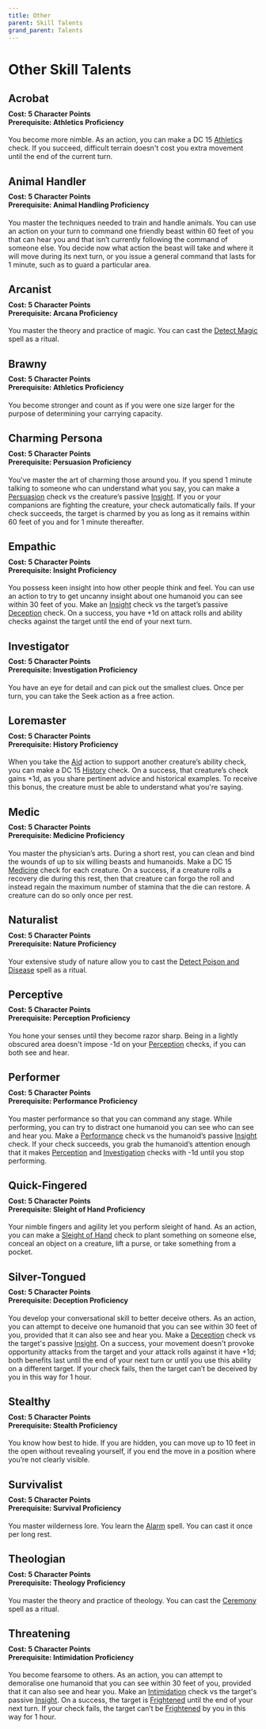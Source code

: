 ```yaml
---
title: Other
parent: Skill Talents
grand_parent: Talents
---
```


# Other Skill Talents

## Acrobat

<div style="margin-top:-10px;"></div>

#### **Cost:** 5 Character Points<br>**Prerequisite:** Athletics Proficiency
You become more nimble. As an action, you can make a DC 15 [Athletics](https://stormchaserroleplaying.com/stormchaserRPG/Skills/Athletics/) check. If you succeed, difficult terrain doesn't cost you extra movement until the end of the current turn.

## Animal Handler

<div style="margin-top:-10px;"></div>

#### **Cost:** 5 Character Points<br>**Prerequisite:** Animal Handling Proficiency
You master the techniques needed to train and handle animals. You can use an action on your turn to command one friendly beast within 60 feet of you that can hear you and that isn’t currently following the command of someone else. You decide now what action the beast will take and where it will move during its next turn, or you issue a general command that lasts for 1 minute, such as to guard a particular area.

## Arcanist

<div style="margin-top:-10px;"></div>

#### **Cost:** 5 Character Points<br>**Prerequisite:** Arcana Proficiency
You master the theory and practice of magic. You can cast the [Detect Magic](https://stormchaserroleplaying.com/stormchaserRPG/Spells/1/Divination/#detect-magic) spell as a ritual.

## Brawny

<div style="margin-top:-10px;"></div>

#### **Cost:** 5 Character Points<br>**Prerequisite:** Athletics Proficiency
You become stronger and count as if you were one size larger for the purpose of determining your carrying capacity.

## Charming Persona

<div style="margin-top:-10px;"></div>

#### **Cost:** 5 Character Points<br>**Prerequisite:** Persuasion Proficiency
You've master the art of charming those around you. If you spend 1 minute talking to someone who can understand what you say, you can make a [Persuasion](https://stormchaserroleplaying.com/stormchaserRPG/Skills/Persuasion/) check vs the creature’s passive [Insight](https://stormchaserroleplaying.com/stormchaserRPG/Skills/Insight/). If you or your companions are fighting the creature, your check automatically fails. If your check succeeds, the target is charmed by you as long as it remains within 60 feet of you and for 1 minute thereafter.

## Empathic

<div style="margin-top:-10px;"></div>

#### **Cost:** 5 Character Points<br>**Prerequisite:** Insight Proficiency
You possess keen insight into how other people think and feel. You can use an action to try to get uncanny insight about one humanoid you can see within 30 feet of you. Make an [Insight](https://stormchaserroleplaying.com/stormchaserRPG/Skills/Insight/) check vs the target’s passive [Deception](https://stormchaserroleplaying.com/stormchaserRPG/Skills/Deception/) check. On a success, you have +1d on attack rolls and ability checks against the target until the end of your next turn.

## Investigator

<div style="margin-top:-10px;"></div>

#### **Cost:** 5 Character Points<br>**Prerequisite:** Investigation Proficiency
You have an eye for detail and can pick out the smallest clues. Once per turn, you can take the Seek action as a free action.

## Loremaster

<div style="margin-top:-10px;"></div>

#### **Cost:** 5 Character Points<br>**Prerequisite:** History Proficiency
When you take the [Aid](https://stormchaserroleplaying.com/stormchaserRPG/Combat/Actions/Aid/) action to support another creature’s ability check, you can make a DC 15 [History](https://stormchaserroleplaying.com/stormchaserRPG/Skills/History/) check. On a success, that creature’s check gains +1d, as you share pertinent advice and historical examples. To receive this bonus, the creature must be able to understand what you're saying.

## Medic

<div style="margin-top:-10px;"></div>

#### **Cost:** 5 Character Points<br>**Prerequisite:** Medicine Proficiency
You master the physician’s arts. During a short rest, you can clean and bind the wounds of up to six willing beasts and humanoids. Make a DC 15 [Medicine](https://stormchaserroleplaying.com/stormchaserRPG/Skills/Medicine/) check for each creature. On a success, if a creature rolls a recovery die during this rest, then that creature can forgo the roll and instead regain the maximum number of stamina that the die can restore. A creature can do so only once per rest.

## Naturalist

<div style="margin-top:-10px;"></div>

#### **Cost:** 5 Character Points<br>**Prerequisite:** Nature Proficiency
Your extensive study of nature allow you to cast the [Detect Poison and Disease](https://stormchaserroleplaying.com/stormchaserRPG/Spells/1/Divination/#detect-poison-and-disease) spell as a ritual.

## Perceptive

<div style="margin-top:-10px;"></div>

#### **Cost:** 5 Character Points<br>**Prerequisite:** Perception Proficiency
You hone your senses until they become razor sharp. Being in a lightly obscured area doesn't impose -1d on your [Perception](https://stormchaserroleplaying.com/stormchaserRPG/General/Perception/) checks, if you can both see and hear.

## Performer

<div style="margin-top:-10px;"></div>

#### **Cost:** 5 Character Points<br>**Prerequisite:** Performance Proficiency
You master performance so that you can command any stage. While performing, you can try to distract one humanoid you can see who can see and hear you. Make a [Performance](https://stormchaserroleplaying.com/stormchaserRPG/Skills/Performance/) check vs the humanoid’s passive [Insight](https://stormchaserroleplaying.com/stormchaserRPG/Skills/Insight/) check. If your check succeeds, you grab the humanoid’s attention enough that it makes [Perception](https://stormchaserroleplaying.com/stormchaserRPG/General/Perception/) and [Investigation](https://stormchaserroleplaying.com/stormchaserRPG/Skills/Investigation/) checks with -1d until you stop performing.

## Quick-Fingered

<div style="margin-top:-10px;"></div>

#### **Cost:** 5 Character Points<br>**Prerequisite:** Sleight of Hand Proficiency
Your nimble fingers and agility let you perform sleight of hand. As an action, you can make a [Sleight of Hand](https://stormchaserroleplaying.com/stormchaserRPG/Skills/SleightofHand/) check to plant something on someone else, conceal an object on a creature, lift a purse, or take something from a pocket.

## Silver-Tongued

<div style="margin-top:-10px;"></div>

#### **Cost:** 5 Character Points<br>**Prerequisite:** Deception Proficiency
You develop your conversational skill to better deceive others. As an action, you can attempt to deceive one humanoid that you can see within 30 feet of you, provided that it can also see and hear you. Make a [Deception](https://stormchaserroleplaying.com/stormchaserRPG/Skills/Deception/) check vs the target's passive [Insight](https://stormchaserroleplaying.com/stormchaserRPG/Skills/Insight/). On a success, your movement doesn't provoke opportunity attacks from the target and your attack rolls against it have +1d; both benefits last until the end of your next turn or until you use this ability on a different target. If your check fails, then the target can’t be deceived by you in this way for 1 hour.

## Stealthy

<div style="margin-top:-10px;"></div>

#### **Cost:** 5 Character Points<br>**Prerequisite:** Stealth Proficiency
You know how best to hide. If you are hidden, you can move up to 10 feet in the open without revealing yourself, if you end the move in a position where you’re not clearly visible.

## Survivalist

<div style="margin-top:-10px;"></div>

#### **Cost:** 5 Character Points<br>**Prerequisite:** Survival Proficiency
You master wilderness lore. You learn the [Alarm](https://stormchaserroleplaying.com/stormchaserRPG/Spells/1/Warding/#alarm) spell. You can cast it once per long rest.

## Theologian

<div style="margin-top:-10px;"></div>

#### **Cost:** 5 Character Points<br>**Prerequisite:** Theology Proficiency
You master the theory and practice of theology. You can cast the [Ceremony](https://stormchaserroleplaying.com/stormchaserRPG/Spells/1/Warding/#ceremony) spell as a ritual.

## Threatening

<div style="margin-top:-10px;"></div>

#### **Cost:** 5 Character Points<br>**Prerequisite:** Intimidation Proficiency
You become fearsome to others. As an action, you can attempt to demoralise one humanoid that you can see within 30 feet of you, provided that it can also see and hear you. Make an [Intimidation](https://stormchaserroleplaying.com/stormchaserRPG/Skills/Intimidation/) check vs the target's passive [Insight](https://stormchaserroleplaying.com/stormchaserRPG/Skills/Insight/). On a success, the target is [Frightened](https://stormchaserroleplaying.com/stormchaserRPG/Conditions/Frightened/) until the end of your next turn. If your check fails, the target can’t be [Frightened](https://stormchaserroleplaying.com/stormchaserRPG/Conditions/Frightened/) by you in this way for 1 hour.
